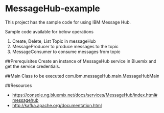 # MessageHub-example

This project has the sample code for using IBM Message Hub.

Sample code available for below operations 
  1. Create, Delete, List Topic in messageHub
  2. MessageProducer to produce messages to the topic
  3. MessageConsumer to consume messages from topic
  
##Prerequisites
  Create an instance of MessageHub service in Bluemix and get the service credentials.

##Main Class to be executed
  com.ibm.messageHub.main.MessageHubMain

##Resources
  * https://console.ng.bluemix.net/docs/services/MessageHub/index.html#messagehub
  * http://kafka.apache.org/documentation.html
